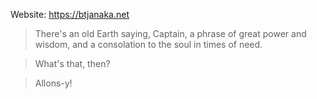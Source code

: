 Website: https://btjanaka.net

> There's an old Earth saying, Captain, a phrase of great power and wisdom, and a consolation to the soul in times of need.

> What's that, then?

> Allons-y!
